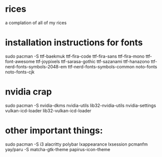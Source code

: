 # rices
a complation of all of my rices 

# installation instructions for fonts 
sudo pacman -S ttf-baekmuk ttf-fira-code ttf-fira-sans ttf-fira-mono ttf-font-awesome ttf-joypixels ttf-sarasa-gothic ttf-sazanami ttf-hanazono ttf-nerd-fonts-symbols-2048-em ttf-nerd-fonts-symbols-common noto-fonts noto-fonts-cjk 

# nvidia crap 
sudo pacman -S nvidia-dkms nvidia-utils lib32-nvidia-utils nvidia-settings vulkan-icd-loader lib32-vulkan-icd-loader

# other important things: 
sudo pacman -S i3 alacritty polybar lxappearance lxsession pcmanfm
yay/paru -S matcha-gtk-theme papirus-icon-theme
